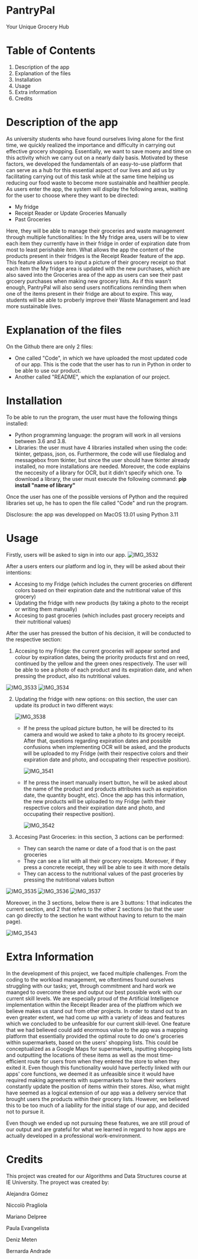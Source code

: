 # PantryPal
Your Unique Grocery Hub


# Table of Contents
1. Description of the app
2. Explanation of the files
3. Installation
4. Usage
5. Extra information
6. Credits

   
# Description of the app
As university students who have found ourselves living alone for the first time, we quickly realized the importance and difficulty in carrying out effective grocery shopping. Essentially, we want to save moeny and time on this activity which we carry out on a nearly daily basis. Motivated by these factors, we developed the fundamentals of an easy-to-use platform that can serve as a hub for this essential aspect of our lives and aid us by facilitating carrying out of this task while at the same time helping us reducing our food waste to become more sustainable and healthier people.  
As users enter the app, the system will display the following areas, waiting for the user to choose where they want to be directed:
- My fridge
- Receipt Reader or Update Groceries Manually
- Past Groceries
  
Here, they will be able to manage their groceries and waste management through multiple functionalities: 
In the My fridge area, users will be to view each item they currently have in their fridge in order of expiration date from most to least perishable item. What allows the app the content of the products present in their fridges is the Receipt Reader feature of the app. This feature allows users to input a picture of their grocery receipt so that each item the My fridge area is updated with the new purchases, which are also saved into the Groceries area of the app as users can see their past grcoery purchases when making new grocery lists.
As if this wasn't enough, PantryPal will also send users notifications reminding them when one of the items present in their fridge are about to expire. This way, students will be able to proberly improve their Waste Management and lead more sustainable lives.


# Explanation of the files
On the Github there are only 2 files:
- One called "Code", in which we have uploaded the most updated code of our app. This is the code that the user has to run in Python in order to be able to use our product.
- Another called "README", which the explanation of our project.


# Installation
To be able to run the program, the user must have the following things installed:
- Python programming language: the program will work in all versions between 3.6 and 3.8.
- Libraries: the user must have 4 libraries installed when using the code: tkinter, getpass, json, os. Furthermore, the code will use filedialog and messagebox from tkinter, but since the user should have tkinter already installed, no more installations are needed. Moreover, the code explains the neccesity of a library for OCR, but it didn't specify which one. To download a library, the user must execute the following command: **pip install "name of library"** 

Once the user has one of the possible versions of Python and the required libraries set up, he has to open the file called "Code" and run the program.

Disclosure: the app was developped on MacOS 13.01 using Python 3.11


# Usage
Firstly, users will be asked to sign in into our app.
![IMG_3532](https://github.com/22andradeb/Pantry-Pale/assets/152213582/3f0e1070-3c6f-4a09-ac70-33264c7ed103)

After a users enters our platform and log in, they will be asked about their intentions:
- Accesing to my Fridge (which includes the current groceries on different colors based on their expiration date and the nutritional value of this grocery)
- Updating the fridge with new products (by taking a photo to the receipt or writing them manually)
- Accesing to past groceries (which includes past grocery receipts and their nutritional values)

After the user has pressed the button of his decision, it will be conducted to the respective section:
1. Accesing to my Fridge: the current groceries will appear sorted and colour by expiration dates, being the priority products first and on reed, continued by the yellow and the green ones respectively. The user will be able to see a photo of each product and its expiration date, and when pressing the product, also its nutritional values.

![IMG_3533](https://github.com/22andradeb/Pantry-Pale/assets/152213582/f9061295-9157-4018-996a-c02227bd42a3)
![IMG_3534](https://github.com/22andradeb/Pantry-Pale/assets/152213582/8c56ec9d-803b-4ca3-ba5b-0274ed43fa29)


   
2. Updating the fridge with new options: on this section, the user can update its product in two different ways:
   
   ![IMG_3538](https://github.com/22andradeb/Pantry-Pale/assets/152213582/d35f9f0a-b7eb-4f9e-9bf2-7b3a859d32cc)

   - If he press the upload picture button, he will be directed to its camera and would we asked to take a photo to its grocery receipt. After that, questions regarding expiration dates and possible confusions when implementing OCR will be asked, and the products will be uploaded to my Fridge (with their respective colors and their expiration date and photo, and occupating their respective position).
     
     ![IMG_3541](https://github.com/22andradeb/Pantry-Pale/assets/152213582/f4db83c0-ef03-46ee-ad68-14df772546f6)

   - If he press the insert manually insert button, he will be asked about the name of the product and products attributes such as expiration date, the quantity bought, etc). Once the app has this information, the new products will be uploaded to my Fridge (with their respective colors and their expiration date and photo, and occupating their respective position).

     ![IMG_3542](https://github.com/22andradeb/Pantry-Pale/assets/152213582/c4a4f237-a89c-4340-9e85-a9555f410230)
   
4. Accesing Past Groceries: in this section, 3 actions can be performed:
   - They can search the name or date of a food that is on the past groceries
   - They can see a list with all their grocery receipts. Moreover, if they press a concrete receipt, they will be able to see it with more details
   - They can access to the nutritional values of the past groceries by pressing the nutritional values button

![IMG_3535](https://github.com/22andradeb/Pantry-Pale/assets/152213582/5f88ed40-36ec-4a0f-b5b2-ec888b63dd4b)
![IMG_3536](https://github.com/22andradeb/Pantry-Pale/assets/152213582/c81218f1-9571-4eb9-b8e9-dec3d1b074c4)
![IMG_3537](https://github.com/22andradeb/Pantry-Pale/assets/152213582/7e9e4ace-1380-4006-bd6f-3adb86fe7f43)
   
  
Moreover, in the 3 sections, below there is are 3 buttons: 1 that indicates the current section, and 2 that refers to the other 2 sections (so that the user can go directly to the section he want without having to return to the main page).

![IMG_3543](https://github.com/22andradeb/Pantry-Pale/assets/152213582/bf5bca23-2b10-4d3b-b713-3b14dcd5329e)


# Extra Information
In the development of this project, we faced multiple challenges. From the coding to the workload management, we oftentimes found ourselves struggling with our tasks; yet, through commitment and hard work we maanged to overcome these and output our best possible work with our current skill levels. We are especially proud of the Artificial Intelligence implementation within the Receipt Reader area of the platfrom which we believe makes us stand out from other projects. In order to stand out to an even greater extent, we had come up with a variety of ideas and features which we concluded to be unfeasible for our current skill-level. One feature that we had believed could add enormous value to the app was a mapping platform that essentially provided the optimal route to do one's groceries within supermarkets, based on the users' shopping lists. This could be conceptualized as a Google Maps for supermarkets, inputting shopping lists and outputting the locations of these items as well as the most time-efficient route for users from when they entered the store to when they exited it. Even though this functionality would have perfectly linked with our apps' core functions, we deemed it as unfeasible since it would have required making agreements with supermarkets to have their workers constantly update the position of items within their stores. Also, what might have seemed as a logical extension of our app was a delivery service that brought users the products within their grocery lists. However, we believed this to be too much of a liability for the initial stage of our app, and decided not to pursue it.

Even though we ended up not pursuing these features, we are still proud of our output and are grateful for what we learned in regard to how apps are actually developed in a professional work-environment. 

# Credits
This project was created for our Algorithms and Data Structures course at IE University. The proyect was created by: 

Alejandra Gómez 

Niccolò Pragliola

Mariano Delpree

Paula Evangelista

Deniz Meten

Bernarda Andrade











